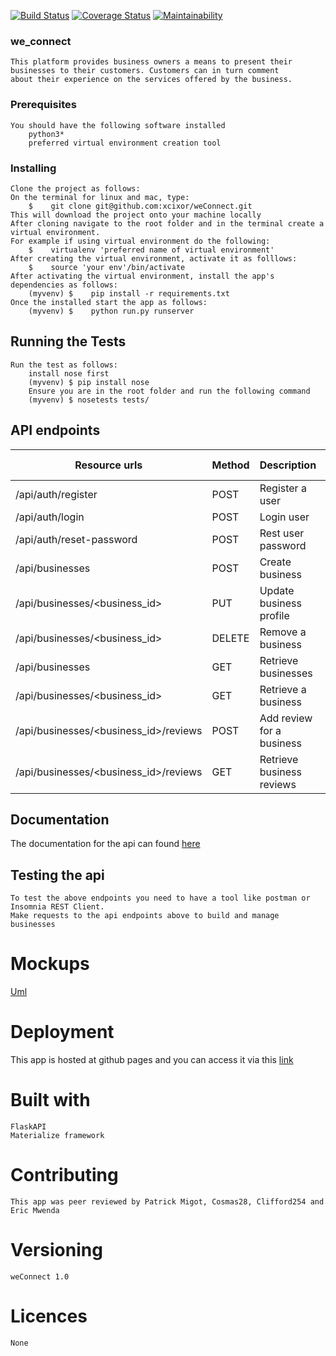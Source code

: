 [![Build Status](https://travis-ci.org/xcixor/weConnect.svg?branch=develop)](https://travis-ci.org/xcixor/weConnect)
[![Coverage Status](https://coveralls.io/repos/github/xcixor/weConnect/badge.svg?branch=develop)](https://coveralls.io/github/xcixor/weConnect?branch=develop)
[![Maintainability](https://api.codeclimate.com/v1/badges/19e2cda2bde6eac40512/maintainability)](https://codeclimate.com/github/xcixor/weConnect/maintainability)

### we_connect
    This platform provides business owners a means to present their
    businesses to their customers. Customers can in turn comment
    about their experience on the services offered by the business.

### Prerequisites
    You should have the following software installed
        python3*
        preferred virtual environment creation tool
### Installing
    Clone the project as follows:
    On the terminal for linux and mac, type: 
        $    git clone git@github.com:xcixor/weConnect.git
    This will download the project onto your machine locally
    After cloning navigate to the root folder and in the terminal create a virtual environment.
    For example if using virtual environment do the following:
        $    virtualenv 'preferred name of virtual environment'
    After creating the virtual environment, activate it as folllows:
        $    source 'your env'/bin/activate
    After activating the virtual environment, install the app's dependencies as follows:
        (myvenv) $    pip install -r requirements.txt
    Once the installed start the app as follows:
        (myvenv) $    python run.py runserver

## Running the Tests
    Run the test as follows:
        install nose first
        (myvenv) $ pip install nose
        Ensure you are in the root folder and run the following command
        (myvenv) $ nosetests tests/

## API endpoints
|Resource urls                                 | Method     | Description               | Requires token  |
|----------------------------------------------|------------|---------------------------|-----------------|
| /api/auth/register                           |   POST     | Register a user           |    FALSE        |
| /api/auth/login                              |   POST     | Login user                |    FALSE        |
| /api/auth/reset-password                     |   POST     | Rest user password        |    TRUE         |
| /api/businesses                              |   POST     | Create business           |    TRUE         |
| /api/businesses/&lt;business_id&gt;          |   PUT      | Update business profile   |    TRUE         |
| /api/businesses/&lt;business_id&gt;          |   DELETE   | Remove a business         |    TRUE         |
| /api/businesses                              |   GET      | Retrieve businesses       |    FALSE        |
| /api/businesses/&lt;business_id&gt;          |   GET      | Retrieve a business       |    TRUE         |
| /api/businesses/&lt;business_id&gt;/reviews  |   POST     | Add review for a business |    FALSE        |
| /api/businesses/&lt;business_id&gt;/reviews  |   GET      | Retrieve business reviews |    FALSE        |   

## Documentation
The documentation for the api can found [here](https://weconnect5.docs.apiary.io/#)
## Testing the api
    To test the above endpoints you need to have a tool like postman or Insomnia REST Client.
    Make requests to the api endpoints above to build and manage businesses

# Mockups
[Uml](/designs/uml.png)

# Deployment
This app is hosted at github pages and you can access it
via this [link](https://xcixor.github.io/weConnect/)

# Built with
    FlaskAPI
    Materialize framework 

# Contributing
    This app was peer reviewed by Patrick Migot, Cosmas28, Clifford254 and Eric Mwenda

# Versioning
    weConnect 1.0

# Licences
    None

